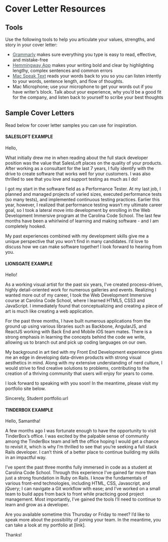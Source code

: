 # Cover Letter Resources

## Tools

Use the following tools to help you articulate your values, strengths, and story in your cover letter:

* <a href="https://www.grammarly.com/" target="_blank" style="color: rgb(59, 73, 78);"><u>Grammarly</u></a> makes sure everything you type is easy to read, effective, and mistake-free
* <a href="http://www.hemingwayapp.com/" target="_blank" style="color: rgb(59, 73, 78);">Hemmingway App</a>&nbsp;makes your writing bold and clear by highlighting lengthy, complex sentences and common errors
* <a href="http://www.wikihow.com/Make-a-Mac-Read-to-You" target="_blank" style="color: rgb(59, 73, 78);">Mac Speak Text</a>&nbsp;reads your words back to you so you can listen intently to your words, sentence length, and flow of thoughts.
* Mac Microphone; use your microphone to get your words out if you have writer’s block. Talk about your experience, why you’d be a good fit for the company, and listen back to yourself to scribe your best thoughts

## Sample Cover Letters

Read below for cover letter samples you can use for inspiration.

#### SALESLOFT EXAMPLE

Hello,

What initially drew me in when reading about the full stack developer position was the value that SalesLoft places on the quality of your products. After working as a consultant for the last 7 years, I fully identify with the drive to create software that works well for your customers. I was also thrilled to see that you love and support testing as much as I do!

I got my start in the software field as a Performance Tester. At my last job, I planned and managed projects of varied sizes, executed performance tests (so many tests), and implemented continuous testing practices. Earlier this year, however, I realized that performance testing wasn’t my ultimate career goal, so I took a lateral move into development by enrolling in the Web Development Immersive program at the Carolina Code School. The last few months have been a whirlwind of learning and making software - and I am completely hooked.

My past experiences combined with my development skills give me a unique perspective that you won’t find in many candidates. I’d love to discuss how we can make software together! I look forward to hearing from you.

#### LIONSGATE EXAMPLE

Hello!

As a working visual artist for the past six years, I've created process-driven, highly detail-oriented work for numerous galleries and events. Realizing I wanted more out of my career, I took the Web Development Immersive course at Carolina Code School, where I learned HTML5, CSS3 and JavaScript. I immediately found that conceptualizing and creating a piece of art is much like creating a web application.

For the past three months, I have built numerous applications from the ground up using various libraries such as Backbone, AngularJS, and ReactJS working with Back End and Mobile iOS team mates. There is a strong emphasis in learning the concepts behind the code we write, allowing us to branch out and pick up coding languages on our own.

My background in art tied with my Front End Development experience gives me an edge in developing data-driven products with strong visual aesthetics in mind. Along with my extensive understanding of nerd culture, I would strive to find creative solutions to problems, contributing to the creation of a thriving community that users will enjoy for years to come.

I look forward to speaking with you soon! In the meantime, please visit my portfolio site below.

Sincerely,
Student
portfolio.url

#### TINDERBOX EXAMPLE

Hello, Samantha!

A few months ago I was fortunate enough to have the opportunity to visit TinderBox’s office. I was excited by the palpable sense of community among the TinderBox team and left the office hoping I would get a chance to revisit it, which is why I’m thrilled to see that you’re seeking a full stack Rails developer. I can’t think of a better place to continue building my skills in an impactful way.

I’ve spent the past three months fully immersed in code as a student at Carolina Code School. Through this experience I’ve gained far more than just a strong foundation in Ruby on Rails. I know the fundamentals of various front-end technologies, including HTML, CSS, Javascript, and jQuery; I can navigate a Git workflow with ease; and I’ve worked on a small team to build apps from back to front while practicing good project management. Most importantly, I’ve gained the tools I’ll need to continue to learn and grow as a developer.

Are you available sometime this Thursday or Friday to meet? I’d like to speak more about the possibility of joining your team. In the meantime, you can take a look at my portfolio at [link].

Thanks!
